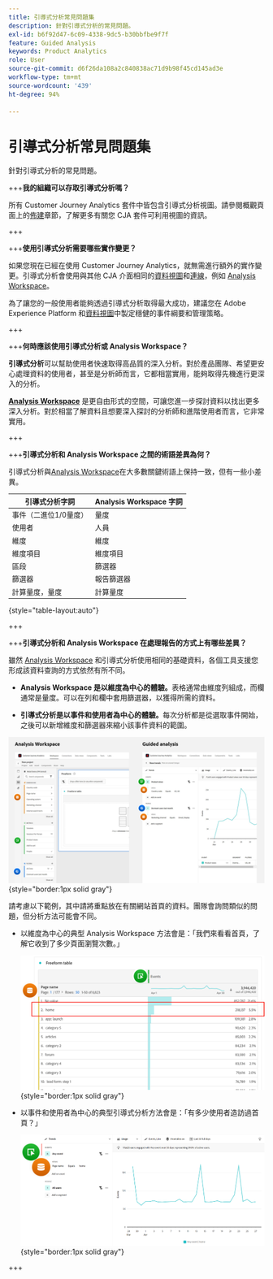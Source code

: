 ```yaml
---
title: 引導式分析常見問題集
description: 針對引導式分析的常見問題。
exl-id: b6f92d47-6c09-4338-9dc5-b30bbfbe9f7f
feature: Guided Analysis
keywords: Product Analytics
role: User
source-git-commit: d6f26da108a2c840838ac71d9b98f45cd145ad3e
workflow-type: tm+mt
source-wordcount: '439'
ht-degree: 94%

---
```


# 引導式分析常見問題集

針對引導式分析的常見問題。

+++**我的組織可以存取引導式分析嗎？**

所有 Customer Journey Analytics 套件中皆包含引導式分析視圖。請參閱概觀頁面上的[佈建](overview.md#provisioning)章節，了解更多有關您 CJA 套件可利用視圖的資訊。

+++

+++**使用引導式分析需要哪些實作變更？**

如果您現在已經在使用 Customer Journey Analytics，就無需進行額外的實作變更。引導式分析會使用與其他 CJA 介面相同的[資料視圖](../data-views/data-views.md)和[連線](../connections/overview.md)，例如 [Analysis Workspace](../analysis-workspace/home.md)。

為了讓您的一般使用者能夠透過引導式分析取得最大成功，建議您在 Adobe Experience Platform 和[資料視圖](../data-views/data-views.md)中製定穩健的事件綱要和管理策略。

+++

+++**何時應該使用引導式分析或 Analysis Workspace？**

**引導式分析**&#x200B;可以幫助使用者快速取得高品質的深入分析。對於產品團隊、希望更安心處理資料的使用者，甚至是分析師而言，它都相當實用，能夠取得先機進行更深入的分析。

**[Analysis Workspace](../analysis-workspace/home.md)** 是更自由形式的空間，可讓您進一步探討資料以找出更多深入分析。對於相當了解資料且想要深入探討的分析師和進階使用者而言，它非常實用。

+++

+++**引導式分析和 Analysis Workspace 之間的術語差異為何？**

引導式分析與[Analysis Workspace](../analysis-workspace/home.md)在大多數關鍵術語上保持一致，但有一些小差異。

| 引導式分析字詞 | Analysis Workspace 字詞 |
| --- | --- |
| 事件（二進位1/0量度） | 量度 |
| 使用者 | 人員 |
| 維度 | 維度 |
| 維度項目 | 維度項目 |
| 區段 | 篩選器 |
| 篩選器 | 報告篩選器 |
| 計算量度，量度 | 計算量度 |

{style="table-layout:auto"}

+++

+++**引導式分析和 Analysis Workspace 在處理報告的方式上有哪些差異？**

雖然 [Analysis Workspace](../analysis-workspace/home.md) 和引導式分析使用相同的基礎資料，各個工具支援您形成該資料查詢的方式依然有所不同。

* **Analysis Workspace 是以維度為中心的體驗。**&#x200B;表格通常由維度列組成，而欄通常是量度。可以在列和欄中套用篩選器，以獲得所需的資料。

* **引導式分析是以事件和使用者為中心的體驗。**&#x200B;每次分析都是從選取事件開始，之後可以新增維度和篩選器來縮小該事件資料的範圍。

![Analysis Workspace 和引導式分析視圖](assets/structure.png){style="border:1px solid gray"}

請考慮以下範例，其中請將重點放在有關網站首頁的資料。團隊會詢問類似的問題，但分析方法可能會不同。

* 以維度為中心的典型 Analysis Workspace 方法會是：「我們來看看首頁，了解它收到了多少頁面瀏覽次數。」

  ![以維度為中心](assets/dimension-centered.png){style="border:1px solid gray"}

* 以事件和使用者為中心的典型引導式分析方法會是：「有多少使用者造訪過首頁？」

  ![以事件為中心](assets/event-centered.png){style="border:1px solid gray"}

+++
